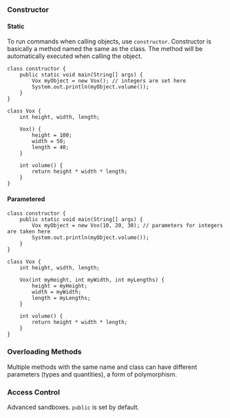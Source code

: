 ### Constructor

#### Static

To run commands when calling objects, use `constructor`. Constructor is basically a method named the same as the class. The method will be automatically executed when calling the object.

```
class constructor {
	public static void main(String[] args) {
		Vox myObject = new Vox(); // integers are set here
		System.out.println(myObject.volume());
	}
}

class Vox {
	int height, width, length;

	Vox() {
		height = 100;
		width = 50;
		length = 40;
	}

	int volume() {
		return height * width * length;
	}
}
```

#### Parametered

```
class constructor {
	public static void main(String[] args) {
		Vox myObject = new Vox(10, 20, 30); // parameters for integers are taken here
		System.out.println(myObject.volume());
	}
}

class Vox {
	int height, width, length;

	Vox(int myHeight, int myWidth, int myLengths) {
		height = myHeight;
		width = myWidth;
		length = myLengths;
	}

	int volume() {
		return height * width * length;
	}
}
```

### Overloading Methods

Multiple methods with the same name and class can have different parameters (types and quantities), a form of polymorphism.

### Access Control

Advanced sandboxes. `public` is set by default.
